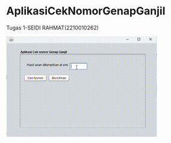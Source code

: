 # AplikasiCekNomorGenapGanjil
 Tugas  1-SEIDI RAHMAT(2210010262)

![Demo GIF](https://github.com/seidi255/AplikasiCekNomorGenapGanjil/blob/main/img/demo%20cek%20ganjil%20genap.gif)
